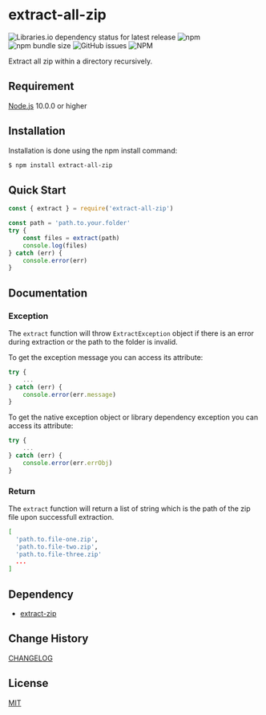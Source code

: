 # extract-all-zip

![Libraries.io dependency status for latest release](https://img.shields.io/librariesio/release/npm/extract-zip) ![npm](https://img.shields.io/npm/v/@anchovy_studios/extract-all-zip) ![npm bundle size](https://img.shields.io/bundlephobia/min/@anchovy_studios/extract-all-zip) ![GitHub issues](https://img.shields.io/github/issues/anchovy-studios/extract-all-zip) ![NPM](https://img.shields.io/npm/l/@anchovy_studios/extract-all-zip)

Extract all zip within a directory recursively.

## Requirement

[Node.js](https://nodejs.org/en/) 10.0.0 or higher

## Installation

Installation is done using the npm install command:
```bash
$ npm install extract-all-zip
```

## Quick Start

```javascript
const { extract } = require('extract-all-zip')

const path = 'path.to.your.folder'
try {
    const files = extract(path)
    console.log(files)
} catch (err) {
    console.error(err)
}
```

## Documentation

### Exception
The `extract` function will throw `ExtractException` object if there is an error during extraction or the path to the folder is invalid.

To get the exception message you can access its attribute:
```javascript
try {
    ...
} catch (err) {
    console.error(err.message)
}
```

To get the native exception object or library dependency exception you can access its attribute:
```javascript
try {
    ...
} catch (err) {
    console.error(err.errObj)
}
```

### Return
The `extract` function will return a list of string which is the path of the zip file upon successfull extraction.

```bash
[
  'path.to.file-one.zip',
  'path.to.file-two.zip',
  'path.to.file-three.zip'
  ...
]
```

## Dependency

- [extract-zip](https://www.npmjs.com/package/extract-zip)

## Change History
[CHANGELOG](CHANGELOG)

## License

[MIT](LICENSE)